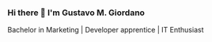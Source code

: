 ### Hi there 👋 I'm Gustavo M. Giordano

Bachelor in Marketing | Developer apprentice | IT Enthusiast

<!--
**gmg307/gmg307** is a ✨ _special_ ✨ repository because its `README.md` (this file) appears on your GitHub profile.

You can find me 🌎:

- [Linkedin](https://www.linkedin.com/in/gustavomgiordano)
- [Github]
- [Resume]

Here are some ideas to get you started:

- 🔭 I’m currently working on ...
- 🌱 I’m currently learning ...
- 👯 I’m looking to collaborate on ...
- 🤔 I’m looking for help with ...
- 💬 Ask me about ...
- 📫 How to reach me: ...
- 😄 Pronouns: ...
- ⚡ Fun fact: ...
-->
